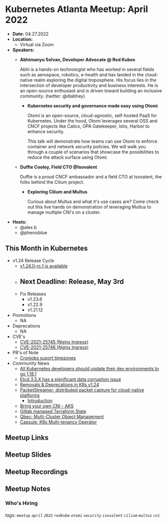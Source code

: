 # Kubernetes Atlanta Meetup: April 2022<!--Month Year-->

- **Date:** 04.27.2022<!--date as MM.DD.YYYY-->
- **Location:**
    - Virtual via Zoom
- **Speakers:**
    - **Abhimanyu Selvan, Developer Advocate @ Red Kubes** <!--presenter name @ company-->
    
        Abhi is a hands-on technologist who has worked in several fields such as aerospace, robotics, e-health and has landed in the cloud-native realm exploring the digital troposphere. His focus lies in the intersection of developer productivity and business interests. He is an open-source enthusiast and is driven toward building an inclusive community. (twitter: @diabhey)
        
        - **Kubernetes security and governance made easy using Otomi**<!--presentation title-->

            Otomi is an open-source, cloud-agnostic, self-hosted PaaS for Kubernetes. Under the hood, Otomi leverages several OSS and CNCF projects like Calico, OPA Gatekeeper, Istio, Harbor to enhance security. 
            
            This talk will demonstrate how teams can use Otomi to enforce container and network security policies. We will walk you through a couple of scenarios that showcase the possibilities to reduce the attack surface using Otomi.
            
    - **Duffie Cooley, Field CTO @Isovalent** <!--presenter name @ company-->
    
        Duffie is a proud CNCF ambassador and a field CTO at Isovalent, the folks behind the Cilium project.
        
        - **Exploring Cilium and Multus**<!--presentation title-->

            Curious about Multus and what it's use cases are? Come check out this live hands on demonstration of leveraging Multus to manage multiple CNI's on a cluster.
- **Hosts:**
    - @alex.b
    - @phenixblue

## This Month in Kubernetes

- v1.24 Release Cycle <!-- Link to latest release for the current K8s release cycle -->
    - [v1.24.0-rc.1 is available](https://github.com/kubernetes/kubernetes/blob/master/CHANGELOG/CHANGELOG-1.24.md)
    - Next Deadline: Release, May 3rd<!-- Date and general description for the next release cycle deadline -->
        - 
    - Fix Releases <!-- List of latest fix releases for supported/maintained Kubernetes version -->
        - v1.23.6
        - v1.22.9
        - v1.21.12
- Promotions <!-- List of any interesting feature/API promotions -->
    - NA
- Deprecations <!-- List of any interesting feature/API deprecations -->
    - NA
- CVE's <!-- List of any Kubernetes related CVE's -->
    - [CVE-2021-25745 (Nginx Ingress)](https://github.com/kubernetes/ingress-nginx/issues/8502)
    - [CVE-2021-25746 (Nginx Ingress)](https://github.com/kubernetes/ingress-nginx/issues/8503)
- PR's of Note <!-- List of any interesting PR's to the Kubernetes project (use lwkd.io) -->
    - [Cronjobs suport timezones](https://github.com/kubernetes/kubernetes/pull/108032)
- Community News <!-- List of any interesting news from the Kubernetes community/ecosystem -->
    - [All Kubernetes developers should update their dev environments to go 1.18.1](https://github.com/kubernetes/kubernetes/pull/109484)
    - [Etcd 3.5.X has a significant data corruption issue](https://github.com/etcd-io/etcd/issues/13766)
    - [Removals & Deprecations in K8s v1.24](https://kubernetes.io/blog/2022/04/07/upcoming-changes-in-kubernetes-1-24/)
    - [PacketStreamer: distributed packet capture for cloud-native platforms](https://github.com/deepfence/PacketStreamer)
        - [Introduction](https://medium.com/deepfence-cloud-native-security/introducing-packetstreamer-distributed-packet-capture-for-cloud-native-platforms-3e7f9ac57ab1)
    - [Bring your own CNI - AKS](https://pixelrobots.co.uk/2022/04/bring-your-own-container-network-interface-cni-plugin-with-azure-kubernetes-service-aks-preview/)
    - [Gitlab managed Terraform State](https://docs.gitlab.com/ee/user/infrastructure/iac/terraform_state.html)
    - [Qbec: Multi-Cluster Object Management](https://qbec.io)
    - [Capsule: K8s Multi-tenancy Operator](https://github.com/clastix/capsule)

## Meetup Links

## Meetup Slides

## Meetup Recordings

## Meetup Notes

### Who's Hiring 

<!--Company Name: Positions hiring for (link to hiring page), Contact Name/email/etc-->

###### tags: `meetup` `april` `2022` `redkube` `otomi` `security` `isovalent` `cilium` `multus` `cni`<!--Add additional tags for `year`, `month` and anything else pertinent-->